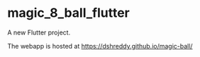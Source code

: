 # magic_8_ball_flutter

A new Flutter project.

The webapp is hosted at https://dshreddy.github.io/magic-ball/

